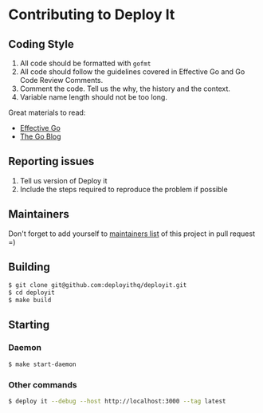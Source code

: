 # Contributing to Deploy It

## Coding Style

1. All code should be formatted with `gofmt`
2. All code should follow the guidelines covered in Effective Go and Go Code Review Comments.
3. Comment the code. Tell us the why, the history and the context.
4. Variable name length should not be too long.

Great materials to read:
* [Effective Go](https://golang.org/doc/effective_go.html)
* [The Go Blog](https://blog.golang.org)

## Reporting issues

1. Tell us version of Deploy it
2. Include the steps required to reproduce the problem if possible

## Maintainers

Don't forget to add yourself to [maintainers list](https://github.com/deployithq/deployit/blob/master/CONTRIBUTING.md) of this project in pull request =)

## Building

```bash
$ git clone git@github.com:deployithq/deployit.git
$ cd deployit
$ make build
```

## Starting

### Daemon

```bash
$ make start-daemon
```

### Other commands

```bash
$ deploy it --debug --host http://localhost:3000 --tag latest
```


